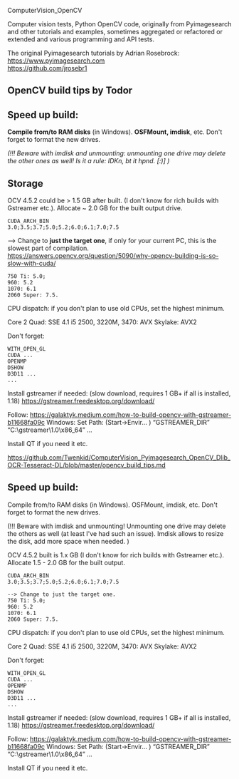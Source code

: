 ComputerVision_OpenCV

Computer vision tests, Python OpenCV code, originally from Pyimagesearch and other tutorials and examples, sometimes aggregated or refactored or extended and various programming and API tests.

 The original Pyimagesearch tutorials by Adrian Rosebrock:  https://www.pyimagesearch.com  
 https://github.com/jrosebr1 

## OpenCV build tips by Todor

## Speed up build:

**Compile from/to RAM disks** (in Windows). **OSFMount, imdisk**, etc. Don't forget to format the new drives.

_(!!! Beware with imdisk and unmounting: unmounting one drive may delete the other ones as well! Is it a rule: IDKn, bt it hpnd. [:)] )_

## Storage

OCV 4.5.2 could be > 1.5 GB after built. (I don't know for rich builds with Gstreamer etc.).
Allocate ~ 2.0 GB for the built output drive.


```
CUDA_ARCH_BIN
3.0;3.5;3.7;5.0;5.2;6.0;6.1;7.0;7.5

```
--> Change to **just the target one**, if only for your current PC, this is the slowest part of compilation.
https://answers.opencv.org/question/5090/why-opencv-building-is-so-slow-with-cuda/
```
750 Ti: 5.0;
960: 5.2 
1070: 6.1
2060 Super: 7.5.
```

CPU dispatch: if you don't plan to use old CPUs, set the highest minimum.

Core 2 Quad: SSE 4.1
i5 2500, 3220M, 3470: AVX
Skylake: AVX2

Don't forget:

```
WITH_OPEN_GL
CUDA ...
OPENMP
DSHOW
D3D11 ...
...
```

Install gstreamer if needed:  (slow download, requires 1 GB+ if all is installed, 1.18)
https://gstreamer.freedesktop.org/download/

Follow: https://galaktyk.medium.com/how-to-build-opencv-with-gstreamer-b11668fa09c
Windows: 
Set Path: (Start->Envir... ) “GSTREAMER_DIR” “C:\gstreamer\1.0\x86_64”
...

Install QT if you need it etc.

https://github.com/Twenkid/ComputerVision_Pyimagesearch_OpenCV_Dlib_OCR-Tesseract-DL/blob/master/opencv_build_tips.md

## Speed up build:

Compile from/to RAM disks (in Windows). OSFMount, imdisk, etc. Don't forget to format the new drives.

(!!! Beware with imdisk and unmounting! Unmounting one drive may delete the others as well (at least I've had such an issue). Imdisk allows to resize the disk, add more space when needed. )

OCV 4.5.2 built is 1.x GB (I don't know for rich builds with Gstreamer etc.). Allocate 1.5 - 2.0 GB for the built output.


```
CUDA_ARCH_BIN
3.0;3.5;3.7;5.0;5.2;6.0;6.1;7.0;7.5

--> Change to just the target one.
750 Ti: 5.0;
960: 5.2 
1070: 6.1
2060 Super: 7.5.
```

CPU dispatch: if you don't plan to use old CPUs, set the highest minimum.

Core 2 Quad: SSE 4.1
i5 2500, 3220M, 3470: AVX
Skylake: AVX2

Don't forget:

```
WITH_OPEN_GL
CUDA ...
OPENMP
DSHOW
D3D11 ...
...
```

Install gstreamer if needed:  (slow download, requires 1 GB+ if all is installed, 1.18)
https://gstreamer.freedesktop.org/download/

Follow: https://galaktyk.medium.com/how-to-build-opencv-with-gstreamer-b11668fa09c
Windows: 
Set Path: (Start->Envir... ) “GSTREAMER_DIR” “C:\gstreamer\1.0\x86_64”
...

Install QT if you need it etc.

